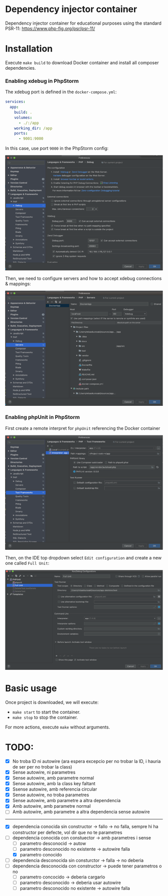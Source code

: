 # Dependency injector container
Dependency injector container for educational purposes using the standard PSR-11: https://www.php-fig.org/psr/psr-11/

# Installation

Execute `make build` to download Docker container and install all composer dependencies.

### Enabling  xdebug in PhpStorm

The xdebug port is defined in the `docker-compose.yml`:
``` yaml
services:
  app:
    build: .
    volumes:
      - ./:/app
    working_dir: /app
    ports:
      - 9001:9000
```

In this case, use port `9000` in the PhpStorm config:

![Xdebug ports](docs/images/xdebug_ports.png)

Then, we need to configure servers and how to accept xdebug connections & mappings: 

![Xdebug mappings](docs/images/xdebug_mappings.png)

### Enabling phpUnit in PhpStorm

First create a remote interpret for `phpUnit` referencing the Docker container 

![Xdebug mappings](docs/images/phpunit_remote.png)

Then, on the IDE top dropdown select `Edit configuration` and create a new one called `Full Unit`:

![Xdebug mappings](docs/images/phpunit_config.png)

# Basic usage

Once project is downloaded, we will execute:
- `make start` to start the container.
- `make stop` to stop the container.

For more actions, execute `make` without arguments.

# TODO:
- [X] No troba ID ni autowire (ara espera excepcio per no trobar la ID, i hauria de ser per no trobar la class)
- [X] Sense autowire, ni parametres
- [X] Sense autowire, amb parametre normal
- [X] Sense autowire, amb la class key faltant
- [X] Ssense autowire, amb referencia circular
- [X] Sense autowire, no troba parametres
- [X] Sense autowire, amb parametre a altra dependencia
- [X] Amb autowire, amb parametre normal
- [ ] Amb autowire, amb parametre a altra dependencia sense autowire

-------

- [x] dependencia conocida sin constructor -> fallo -> no falla, sempre hi ha constructor per defecte, vol dir que no te parametres
- [ ] dependencia conocida con constuector -> amb parametres i sense
    - [ ] parametro desconocid -> autow
    - [ ] parametro desconocido no existente -> autowire falla
    - [x] parametro conocido

- [ ] dependencia desconocida sin consturctor -> falla -> no deberia
- [ ] dependencia desconocida con constructor -> puede tener parametros o no
    - [ ] parametro concocido -> deberia cargarlo
    - [ ] parametro desconocido -> deberia usar autowire
    - [ ] parametro desconocido no existente -> autowire falla